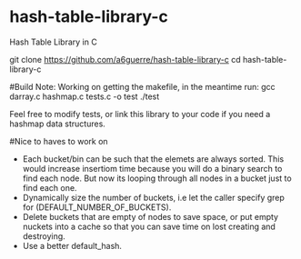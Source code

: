 # hash-table-library-c
Hash Table Library in C

git clone https://github.com/a6guerre/hash-table-library-c
cd hash-table-library-c


#Build
Note: Working on getting the makefile, in the meantime run:
gcc darray.c hashmap.c tests.c -o test
./test

Feel free to modify tests, or link this library to your code if you need a hashmap data structures.

#Nice to haves to work on
- Each bucket/bin can be such that the elemets are always sorted. This would increase insertiom time because you will do 
  a binary search to find each node. But now its looping through all nodes in a bucket just to find each one.
- Dynamically size the number of buckets, i.e let the caller specify grep for (DEFAULT_NUMBER_OF_BUCKETS).
- Delete buckets that are empty of nodes to save space, or put empty nuckets into a cache so that you can save time on lost creating and destroying.
- Use a better default_hash. 
